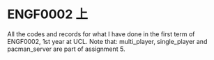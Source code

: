 # ENGF0002 上
All the codes and records for what I have done in the first term of ENGF0002, 1st year at UCL.
Note that: multi_player, single_player and pacman_server are part of assignment 5.
